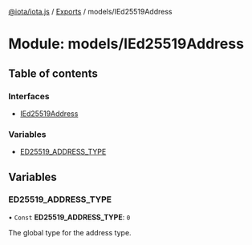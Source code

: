 [@iota/iota.js](../README.md) / [Exports](../modules.md) / models/IEd25519Address

# Module: models/IEd25519Address

## Table of contents

### Interfaces

- [IEd25519Address](../interfaces/models_ied25519address.ied25519address.md)

### Variables

- [ED25519\_ADDRESS\_TYPE](models_ied25519address.md#ed25519_address_type)

## Variables

### ED25519\_ADDRESS\_TYPE

• `Const` **ED25519\_ADDRESS\_TYPE**: ``0``

The global type for the address type.
